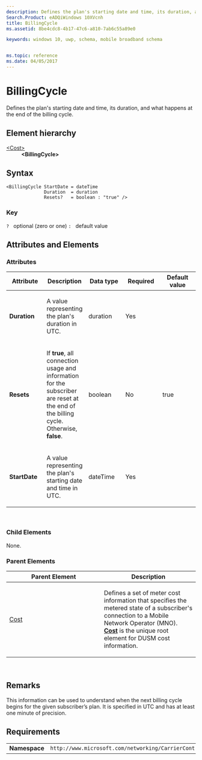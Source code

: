 ```yaml
---
description: Defines the plan's starting date and time, its duration, and what happens at the end of the billing cycle.
Search.Product: eADQiWindows 10XVcnh
title: BillingCycle
ms.assetid: 8be4cdc8-4b17-47c6-a810-7ab6c55a89e0

keywords: windows 10, uwp, schema, mobile broadband schema


ms.topic: reference
ms.date: 04/05/2017
---
```


# BillingCycle


Defines the plan's starting date and time, its duration, and what happens at the end of the billing cycle.

## Element hierarchy

<dl>
<dt><a href="element-cost.md">&lt;Cost&gt;</a></dt>
<dd><b>&lt;BillingCycle&gt;</b></dd>
</dl>

## Syntax

``` syntax
<BillingCycle StartDate = dateTime
              Duration  = duration
              Resets?   = boolean : "true" />
```

### Key

`?`   optional (zero or one)
`:`   default value
## Attributes and Elements


### Attributes

<table>
<colgroup>
<col width="20%" />
<col width="20%" />
<col width="20%" />
<col width="20%" />
<col width="20%" />
</colgroup>
<thead>
<tr class="header">
<th>Attribute</th>
<th>Description</th>
<th>Data type</th>
<th>Required</th>
<th>Default value</th>
</tr>
</thead>
<tbody>
<tr class="odd">
<td><strong>Duration</strong></td>
<td><p>A value representing the plan's duration in UTC.</p></td>
<td>duration</td>
<td>Yes</td>
<td></td>
</tr>
<tr class="even">
<td><strong>Resets</strong></td>
<td><p>If <strong>true</strong>, all connection usage and information for the subscriber are reset at the end of the billing cycle. Otherwise, <strong>false</strong>.</p></td>
<td>boolean</td>
<td>No</td>
<td>true</td>
</tr>
<tr class="odd">
<td><strong>StartDate</strong></td>
<td><p>A value representing the plan's starting date and time in UTC.</p></td>
<td>dateTime</td>
<td>Yes</td>
<td></td>
</tr>
</tbody>
</table>

 

### Child Elements

None.

### Parent Elements

<table>
<colgroup>
<col width="50%" />
<col width="50%" />
</colgroup>
<thead>
<tr class="header">
<th>Parent Element</th>
<th>Description</th>
</tr>
</thead>
<tbody>
<tr class="odd">
<td><a href="element-cost.md">Cost</a> </td>
<td><p>Defines a set of meter cost information that specifies the metered state of a subscriber's connection to a Mobile Network Operator (MNO). <a href="element-cost.md"><strong>Cost</strong></a>  is the unique root element for DUSM cost information.</p></td>
</tr>
</tbody>
</table>

 

## Remarks

This information can be used to understand when the next billing cycle begins for the given subscriber’s plan. It is specified in UTC and has at least one minute of precision.

## Requirements

|          |         |
|----------|--------------|
| **Namespace** | `http://www.microsoft.com/networking/CarrierControl/DUSM/v1` |

 

 



